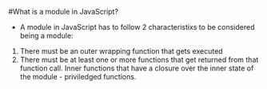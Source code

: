 #What is a module in JavaScript?
* A module in JavaScript has to follow 2 characteristixs to be considered being a module:
1. There must be an outer wrapping function that gets executed
2. There must be at least one or more functions that get returned from that function call. Inner functions that have 
a closure over the inner state of the module - priviledged functions. 